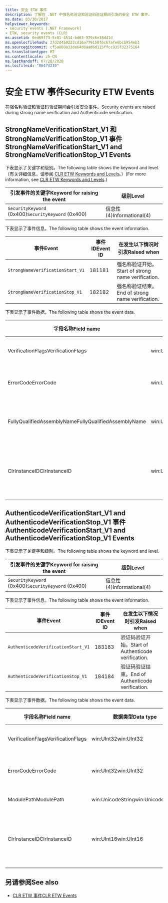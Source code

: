```yaml
---
title: 安全 ETW 事件
description: 了解在 .NET 中强名称验证和验证码验证期间引发的安全 ETW 事件。
ms.date: 03/30/2017
helpviewer_keywords:
- security events [.NET Framework]
- ETW, security events (CLR)
ms.assetid: 0ed69f73-5c01-4514-bd63-979c6e38d41d
ms.openlocfilehash: 2fd2d450223cd16a7791b8f6c67afe6bcb954eb3
ms.sourcegitcommit: cf5a800a33de64d0aad6d115ffcc935f32375164
ms.translationtype: MT
ms.contentlocale: zh-CN
ms.lasthandoff: 07/20/2020
ms.locfileid: "86474210"
---
```

# <a name="security-etw-events"></a><span data-ttu-id="5313b-103">安全 ETW 事件</span><span class="sxs-lookup"><span data-stu-id="5313b-103">Security ETW Events</span></span>

<span data-ttu-id="5313b-104">在强名称验证和验证码验证期间会引发安全事件。</span><span class="sxs-lookup"><span data-stu-id="5313b-104">Security events are raised during strong name verification and Authenticode verification.</span></span>  

## <a name="strongnameverificationstart_v1-and-strongnameverificationstop_v1-events"></a><span data-ttu-id="5313b-105">StrongNameVerificationStart_V1 和 StrongNameVerificationStop_V1 事件</span><span class="sxs-lookup"><span data-stu-id="5313b-105">StrongNameVerificationStart_V1 and StrongNameVerificationStop_V1 Events</span></span>  
 <span data-ttu-id="5313b-106">下表显示了关键字和级别。</span><span class="sxs-lookup"><span data-stu-id="5313b-106">The following table shows the keyword and level.</span></span> <span data-ttu-id="5313b-107">（有关详细信息，请参阅 [CLR ETW Keywords and Levels](clr-etw-keywords-and-levels.md)。）</span><span class="sxs-lookup"><span data-stu-id="5313b-107">(For more information, see [CLR ETW Keywords and Levels](clr-etw-keywords-and-levels.md).)</span></span>  
  
|<span data-ttu-id="5313b-108">引发事件的关键字</span><span class="sxs-lookup"><span data-stu-id="5313b-108">Keyword for raising the event</span></span>|<span data-ttu-id="5313b-109">级别</span><span class="sxs-lookup"><span data-stu-id="5313b-109">Level</span></span>|  
|-----------------------------------|-----------|  
|<span data-ttu-id="5313b-110">`SecurityKeyword` (0x400)</span><span class="sxs-lookup"><span data-stu-id="5313b-110">`SecurityKeyword` (0x400)</span></span>|<span data-ttu-id="5313b-111">信息性 (4)</span><span class="sxs-lookup"><span data-stu-id="5313b-111">Informational(4)</span></span>|  
  
 <span data-ttu-id="5313b-112">下表显示了事件信息。</span><span class="sxs-lookup"><span data-stu-id="5313b-112">The following table shows the event information.</span></span>  
  
|<span data-ttu-id="5313b-113">事件</span><span class="sxs-lookup"><span data-stu-id="5313b-113">Event</span></span>|<span data-ttu-id="5313b-114">事件 ID</span><span class="sxs-lookup"><span data-stu-id="5313b-114">Event ID</span></span>|<span data-ttu-id="5313b-115">在发生以下情况时引发</span><span class="sxs-lookup"><span data-stu-id="5313b-115">Raised when</span></span>|  
|-----------|--------------|-----------------|  
|`StrongNameVerificationStart_V1`|<span data-ttu-id="5313b-116">181</span><span class="sxs-lookup"><span data-stu-id="5313b-116">181</span></span>|<span data-ttu-id="5313b-117">强名称验证开始。</span><span class="sxs-lookup"><span data-stu-id="5313b-117">Start of strong name verification.</span></span>|  
|`StrongNameVerificationStop_V1`|<span data-ttu-id="5313b-118">182</span><span class="sxs-lookup"><span data-stu-id="5313b-118">182</span></span>|<span data-ttu-id="5313b-119">强名称验证结束。</span><span class="sxs-lookup"><span data-stu-id="5313b-119">End of strong name verification.</span></span>|  
  
 <span data-ttu-id="5313b-120">下表显示了事件数据。</span><span class="sxs-lookup"><span data-stu-id="5313b-120">The following table shows the event data.</span></span>  
  
|<span data-ttu-id="5313b-121">字段名称</span><span class="sxs-lookup"><span data-stu-id="5313b-121">Field name</span></span>|<span data-ttu-id="5313b-122">数据类型</span><span class="sxs-lookup"><span data-stu-id="5313b-122">Data type</span></span>|<span data-ttu-id="5313b-123">说明</span><span class="sxs-lookup"><span data-stu-id="5313b-123">Description</span></span>|  
|----------------|---------------|-----------------|  
|<span data-ttu-id="5313b-124">VerificationFlags</span><span class="sxs-lookup"><span data-stu-id="5313b-124">VerificationFlags</span></span>|<span data-ttu-id="5313b-125">win:UInt32</span><span class="sxs-lookup"><span data-stu-id="5313b-125">win:UInt32</span></span>|<span data-ttu-id="5313b-126">验证标志。</span><span class="sxs-lookup"><span data-stu-id="5313b-126">The verification flags.</span></span>|  
|<span data-ttu-id="5313b-127">ErrorCode</span><span class="sxs-lookup"><span data-stu-id="5313b-127">ErrorCode</span></span>|<span data-ttu-id="5313b-128">win:UInt32</span><span class="sxs-lookup"><span data-stu-id="5313b-128">win:UInt32</span></span>|<span data-ttu-id="5313b-129">HResult 错误代码。</span><span class="sxs-lookup"><span data-stu-id="5313b-129">The HResult error code.</span></span>|  
|<span data-ttu-id="5313b-130">FullyQualifiedAssemblyName</span><span class="sxs-lookup"><span data-stu-id="5313b-130">FullyQualifiedAssemblyName</span></span>|<span data-ttu-id="5313b-131">win:UnicodeString</span><span class="sxs-lookup"><span data-stu-id="5313b-131">win:UnicodeString</span></span>|<span data-ttu-id="5313b-132">完全限定程序集名称。</span><span class="sxs-lookup"><span data-stu-id="5313b-132">The fully qualified assembly name.</span></span>|  
|<span data-ttu-id="5313b-133">ClrInstanceID</span><span class="sxs-lookup"><span data-stu-id="5313b-133">ClrInstanceID</span></span>|<span data-ttu-id="5313b-134">win:UInt16</span><span class="sxs-lookup"><span data-stu-id="5313b-134">win:UInt16</span></span>|<span data-ttu-id="5313b-135">CLR 或 CoreCLR 的实例的唯一 ID。</span><span class="sxs-lookup"><span data-stu-id="5313b-135">Unique ID for the instance of CLR or CoreCLR.</span></span>|  

## <a name="authenticodeverificationstart_v1-and-authenticodeverificationstop_v1-events"></a><span data-ttu-id="5313b-136">AuthenticodeVerificationStart_V1 and AuthenticodeVerificationStop_V1 事件</span><span class="sxs-lookup"><span data-stu-id="5313b-136">AuthenticodeVerificationStart_V1 and AuthenticodeVerificationStop_V1 Events</span></span>  
 <span data-ttu-id="5313b-137">下表显示了关键字和级别。</span><span class="sxs-lookup"><span data-stu-id="5313b-137">The following table shows the keyword and level.</span></span>  
  
|<span data-ttu-id="5313b-138">引发事件的关键字</span><span class="sxs-lookup"><span data-stu-id="5313b-138">Keyword for raising the event</span></span>|<span data-ttu-id="5313b-139">级别</span><span class="sxs-lookup"><span data-stu-id="5313b-139">Level</span></span>|  
|-----------------------------------|-----------|  
|<span data-ttu-id="5313b-140">`SecurityKeyword` (0x400)</span><span class="sxs-lookup"><span data-stu-id="5313b-140">`SecurityKeyword` (0x400)</span></span>|<span data-ttu-id="5313b-141">信息性 (4)</span><span class="sxs-lookup"><span data-stu-id="5313b-141">Informational(4)</span></span>|  
  
 <span data-ttu-id="5313b-142">下表显示了事件信息。</span><span class="sxs-lookup"><span data-stu-id="5313b-142">The following table shows the event information.</span></span>  
  
|<span data-ttu-id="5313b-143">事件</span><span class="sxs-lookup"><span data-stu-id="5313b-143">Event</span></span>|<span data-ttu-id="5313b-144">事件 ID</span><span class="sxs-lookup"><span data-stu-id="5313b-144">Event ID</span></span>|<span data-ttu-id="5313b-145">在发生以下情况时引发</span><span class="sxs-lookup"><span data-stu-id="5313b-145">Raised when</span></span>|  
|-----------|--------------|-----------------|  
|`AuthenticodeVerificationStart_V1`|<span data-ttu-id="5313b-146">183</span><span class="sxs-lookup"><span data-stu-id="5313b-146">183</span></span>|<span data-ttu-id="5313b-147">验证码验证开始。</span><span class="sxs-lookup"><span data-stu-id="5313b-147">Start of Authenticode verification.</span></span>|  
|`AuthenticodeVerificationStop_V1`|<span data-ttu-id="5313b-148">184</span><span class="sxs-lookup"><span data-stu-id="5313b-148">184</span></span>|<span data-ttu-id="5313b-149">验证码验证结束。</span><span class="sxs-lookup"><span data-stu-id="5313b-149">End of Authenticode verification.</span></span>|  
  
 <span data-ttu-id="5313b-150">下表显示了事件数据。</span><span class="sxs-lookup"><span data-stu-id="5313b-150">The following table shows the event data.</span></span>  
  
|<span data-ttu-id="5313b-151">字段名称</span><span class="sxs-lookup"><span data-stu-id="5313b-151">Field name</span></span>|<span data-ttu-id="5313b-152">数据类型</span><span class="sxs-lookup"><span data-stu-id="5313b-152">Data type</span></span>|<span data-ttu-id="5313b-153">说明</span><span class="sxs-lookup"><span data-stu-id="5313b-153">Description</span></span>|  
|----------------|---------------|-----------------|  
|<span data-ttu-id="5313b-154">VerificationFlags</span><span class="sxs-lookup"><span data-stu-id="5313b-154">VerificationFlags</span></span>|<span data-ttu-id="5313b-155">win:UInt32</span><span class="sxs-lookup"><span data-stu-id="5313b-155">win:UInt32</span></span>|<span data-ttu-id="5313b-156">验证标志。</span><span class="sxs-lookup"><span data-stu-id="5313b-156">The verification flags.</span></span>|  
|<span data-ttu-id="5313b-157">ErrorCode</span><span class="sxs-lookup"><span data-stu-id="5313b-157">ErrorCode</span></span>|<span data-ttu-id="5313b-158">win:UInt32</span><span class="sxs-lookup"><span data-stu-id="5313b-158">win:UInt32</span></span>|<span data-ttu-id="5313b-159">HResult 错误代码。</span><span class="sxs-lookup"><span data-stu-id="5313b-159">The HResult error code.</span></span>|  
|<span data-ttu-id="5313b-160">ModulePath</span><span class="sxs-lookup"><span data-stu-id="5313b-160">ModulePath</span></span>|<span data-ttu-id="5313b-161">win:UnicodeString</span><span class="sxs-lookup"><span data-stu-id="5313b-161">win:UnicodeString</span></span>|<span data-ttu-id="5313b-162">模块路径。</span><span class="sxs-lookup"><span data-stu-id="5313b-162">The module path.</span></span>|  
|<span data-ttu-id="5313b-163">ClrInstanceID</span><span class="sxs-lookup"><span data-stu-id="5313b-163">ClrInstanceID</span></span>|<span data-ttu-id="5313b-164">win:UInt16</span><span class="sxs-lookup"><span data-stu-id="5313b-164">win:UInt16</span></span>|<span data-ttu-id="5313b-165">CLR 或 CoreCLR 的实例的唯一 ID。</span><span class="sxs-lookup"><span data-stu-id="5313b-165">Unique ID for the instance of CLR or CoreCLR.</span></span>|  
  
## <a name="see-also"></a><span data-ttu-id="5313b-166">另请参阅</span><span class="sxs-lookup"><span data-stu-id="5313b-166">See also</span></span>

- [<span data-ttu-id="5313b-167">CLR ETW 事件</span><span class="sxs-lookup"><span data-stu-id="5313b-167">CLR ETW Events</span></span>](clr-etw-events.md)
